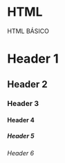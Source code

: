 # HTML
HTML BÁSICO

<!DOCTYPE html

<head>
<html lang="pt-br">
<meta charset="utf-8">
  <title>Exemplos de cabeçalhos:</title></head>

<body>
<h1>Header 1 </h1>
<h2> Header 2 </h2>
<h3> Header 3 </h3>
<h4> Header 4 </h4>
<h5> Header 5 </h5>
<h6> Header 6 </h6>
</body>

</html>
